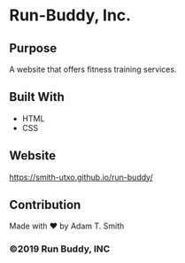 # Run-Buddy, Inc.

## Purpose
A website that offers fitness training services. 

## Built With
* HTML
* CSS

## Website
https://smith-utxo.github.io/run-buddy/

## Contribution
Made with ❤️ by Adam T. Smith 

### ©️2019 Run Buddy, INC
